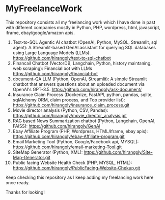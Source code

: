 # MyFreelanceWork

This repository consists all my freelancing work which I have done in past with different companies mostly in Python, PHP, wordpress, html, javascript, iframe, ebay/google/amazon apis.

1. Text-to-SQL Agentic AI chatbot (OpenAI, Python, MySQL, Streamlit, sql agent): A Streamlit-based GenAI assistant for querying SQL databases using Large Language Models (LLMs). https://github.com/hirangoly/text-to-sql-chatbot
2. Financail Chatbot (VectorDB, Langchain, Python, history maintaning, web scraping): Financial bot with LLMs https://github.com/hirangoly/financial-bot
3. document-QA LLM (Python, OpenAI, Streamlit): A simple Streamlit chatbot that answers questions about an uploaded document via OpenAI's GPT-3.5. https://github.com/hirangoly/ask-document/
4. Insurance Claim Process (Dockerize, FastAPI, python, pandas, sqlite, sqlAlchemy ORM, claim process, and Top provider list): https://github.com/hirangoly/insurance_claim_process.git
5. Movie director analysis (Python, CSV, Pandas): https://github.com/hirangoly/movie_director_analysis.git
6. RAG based News Summarization chatbot (Python, Langchain, OpenAI, FAISS): https://github.com/hirangoly/GenAI
7. Ebay Affiliate Program (PHP, Wordpress, HTML/Iframe, ebay apis): https://github.com/hirangoly/ebay-Affiliate-program.git
8. Email Marketing Tool (Python, Google/Facebook api, MYSQL): https://github.com/hirangoly/email-marketing-Tool.git
9. SiteMap Generator (Python, XML): https://github.com/hirangoly/Site-Map-Generator.git
10. Public facing Website Health Check (PHP, MYSQL, HTML): https://github.com/hirangoly/PublicFacing-Website-Chekup.git

Keep checking this repository as I keep adding my freelancing work here once ready.

Thanks for looking!
